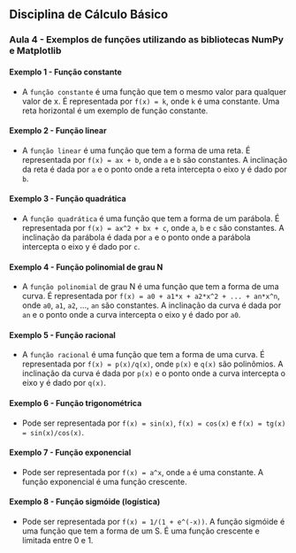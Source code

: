 ## Disciplina de Cálculo Básico
### Aula 4 - Exemplos de funções utilizando as bibliotecas NumPy e Matplotlib

#### Exemplo 1 - Função constante

- A `função constante` é uma função que tem o mesmo valor para qualquer valor de x. É representada por `f(x) = k`, onde `k` é uma constante. Uma reta horizontal é um exemplo de função constante.

#### Exemplo 2 - Função linear

- A `função linear` é uma função que tem a forma de uma reta. É representada por `f(x) = ax + b`, onde `a` e `b` são constantes. A inclinação da reta é dada por `a` e o ponto onde a reta intercepta o eixo y é dado por `b`.

#### Exemplo 3 - Função quadrática

- A `função quadrática` é uma função que tem a forma de um parábola. É representada por `f(x) = ax^2 + bx + c`, onde `a`, `b` e `c` são constantes. A inclinação da parábola é dada por `a` e o ponto onde a parábola intercepta o eixo y é dado por `c`.

#### Exemplo 4 - Função polinomial de grau N

- A `função polinomial` de grau N é uma função que tem a forma de uma curva. É representada por `f(x) = a0 + a1*x + a2*x^2 + ... + an*x^n`, onde `a0`, `a1`, `a2`, ..., `an` são constantes. A inclinação da curva é dada por `an` e o ponto onde a curva intercepta o eixo y é dado por `a0`.

#### Exemplo 5 - Função racional

- A `função racional` é uma função que tem a forma de uma curva. É representada por `f(x) = p(x)/q(x)`, onde `p(x)` e `q(x)` são polinômios. A inclinação da curva é dada por `p(x)` e o ponto onde a curva intercepta o eixo y é dado por `q(x)`.

#### Exemplo 6 - Função trigonométrica

- Pode ser representada por `f(x) = sin(x)`, `f(x) = cos(x)` e `f(x) = tg(x) = sin(x)/cos(x)`.

#### Exemplo 7 - Função exponencial

- Pode ser representada por `f(x) = a^x`, onde `a` é uma constante. A função exponencial é uma função crescente.

#### Exemplo 8 - Função sigmóide (logística)

- Pode ser representada por `f(x) = 1/(1 + e^(-x))`. A função sigmóide é uma função que tem a forma de um S. É uma função crescente e limitada entre 0 e 1.